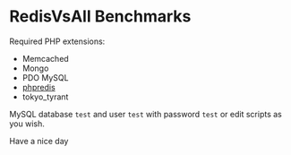 RedisVsAll Benchmarks
====

Required PHP extensions:

 * Memcached
 * Mongo
 * PDO MySQL
 * [phpredis](http://github.com/owlient/phpredis)
 * tokyo_tyrant

MySQL database `test` and user `test` with password `test` or edit scripts as you wish.

Have a nice day